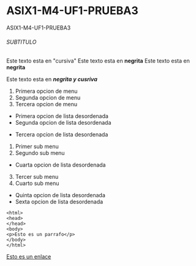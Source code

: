 # ASIX1-M4-UF1-PRUEBA3

ASIX1-M4-UF1-PRUEBA3
###### SUBTITULO


Este texto esta en "cursiva"
Este texto esta en **negrita**
Este texto esta en __negrita__


Este texto esta en **_negrita y cusriva_**

1. Primera opcion de menu
2. Segunda opcion de menu
3. Tercera opcion de menu

* Primera opcion de lista desordenada
* Segunda opcion de lista desordenada
- Tercera opcion de lista desordenada
1. Primer sub menu
2. Segundo sub menu 
- Cuarta opcion de lista desordenada
3. Tercer sub menu
4. Cuarto sub menu
+ Quinta opcion de lista desordenada
+ Sexta opcion de lista desordenada

```
<html>
<head>
</head>
<body>
<p>Esto es un parrafo</p>
</body>
</html>
```
[Esto es un enlace](http://joan23.fjee.edu "Enlace a la web del cole")


